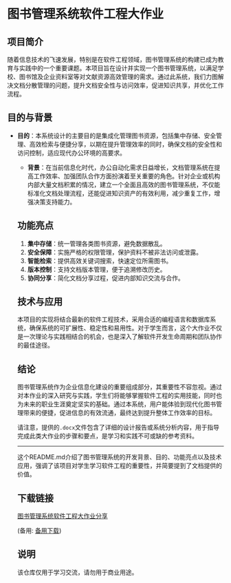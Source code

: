# 图书管理系统软件工程大作业

## 项目简介

随着信息技术的飞速发展，特别是在软件工程领域，图书管理系统的构建已成为教育与实践中的一个重要课题。本项目旨在设计并实现一个图书管理系统，以满足学校、图书馆及企业资料室等对文献资源高效管理的需求。通过此系统，我们力图解决文档分散管理的问题，提升文档安全性与访问效率，促进知识共享，并优化工作流程。

## 目的与背景

- **目的**：本系统设计的主要目的是集成化管理图书资源，包括集中存储、安全管理、高效检索与便捷分享，以期在提升管理效率的同时，确保文档的安全性和访问控制，适应现代办公环境的高要求。

  - **背景**：在当前信息化时代，办公自动化需求日益增长，文档管理系统在提高工作效率、加强团队合作方面扮演着至关重要的角色。针对企业或机构内部大量文档积累的情况，建立一个全面且高效的图书管理系统，不仅能标准化文档处理流程，还能促进知识资产的有效利用，减少重复工作，增强决策支持能力。

  ## 功能亮点

  1. **集中存储**：统一管理各类图书资源，避免数据散乱。
  2. **安全保障**：实施严格的权限管理，保护资料不被非法访问或泄露。
  3. **智能检索**：提供高效关键词搜索，快速定位所需图书。
  4. **版本控制**：支持文档版本管理，便于追溯修改历史。
  5. **协同分享**：简化文档分享过程，促进内部知识交流与合作。

  ## 技术与应用

  本项目的实现将结合最新的软件工程技术，采用合适的编程语言和数据库系统，确保系统的可扩展性、稳定性和易用性。对于学生而言，这个大作业不仅是一次理论与实践相结合的机会，也是深入了解软件开发生命周期和团队协作的最佳途径。

  ## 结论

  图书管理系统作为企业信息化建设的重要组成部分，其重要性不容忽视。通过对本作业的深入研究与实践，学生们将能够掌握软件工程的实用技能，同时也为未来的职业生涯奠定坚实的基础。通过本系统，用户能体验到现代化图书管理带来的便捷，促进信息的有效流通，最终达到提升整体工作效率的目标。

  请注意，提供的`.docx`文件包含了详细的设计报告或系统分析内容，用于指导完成此类大作业的步骤和要点，是学习和实践不可或缺的参考资料。

  ---

  这个README.md介绍了图书管理系统的开发背景、目的、功能亮点以及技术应用，强调了该项目对学生学习软件工程的重要性，并简要提到了文档提供的价值。

  ## 下载链接
  [图书管理系统软件工程大作业分享](https://pan.quark.cn/s/2f4b5a90077f) 

  (备用: [备用下载](https://pan.baidu.com/s/1XyHLdqD--n4k76JY4vEEWg?pwd=1234))

  ## 说明

  该仓库仅用于学习交流，请勿用于商业用途。
